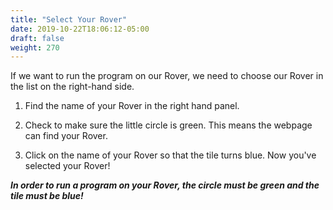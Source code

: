 ```yaml
---
title: "Select Your Rover"
date: 2019-10-22T18:06:12-05:00
draft: false
weight: 270
---
```


If we want to run the program on our Rover, we need to choose our Rover in the list on the right-hand side.

1. Find the name of your Rover in the right hand panel.

1. Check to make sure the little circle is green. This means the webpage can find your Rover.

1. Click on the name of your Rover so that the tile turns blue. Now you've selected your Rover!

***In order to run a program on your Rover, the circle must be green and the tile must be blue!***


